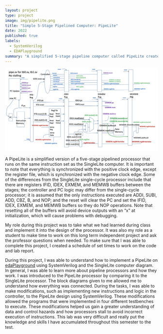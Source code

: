 ```yaml
---
layout: project
type: project
image: img/pipelite.png
title: "Simple 5-Stage Pipelined Computer: PipeLite"
date: 2022
published: true
labels:
  - SystemVerilog
  - EDAPlayground
summary: "A simplified 5-stage pipeline computer called PipeLite created using SystemVerilog and EDAPlayground"
---
```


<img class="img-fluid" src="../img/pipeDiagram.png">

A PipeLite is a simplified version of a five-stage pipelined processor that runs on the same instruction set as the SingleLite computer. It is important to note that everything is synchronized with the positive clock edge, except the register file, which is synchronized with the negative clock edge. Some of the differences from the SingleLite single-cycle processor include that there are registers IFID, IDEX, EXMEM, and MEMWB buffers between the stages; the controller and PC logic may differ from the single-cycle processor; it is assumed that the only instructions executed are ADDI, SUBI, ADD, CBZ, B, and NOP; and the reset will clear the PC and set the IFID, IDEX, EXMEM, and MEMWB buffers so they do NOP operations. Note that resetting all of the buffers will avoid device outputs with an “x” at initialization, which will cause problems with debugging.

My role during this project was to take what we had learned during class and implement it into the design of the processor. It was also my role as a student to make time to work on this long term independent project and ask the professor questions when needed. To make sure that I was able to complete this project, I created a schedule of set times to work on the code and lab report.

During this project, I was able to understand how to implement a PipeLite on [edaPlayground](https://edaplayground.com/x/dZyv) using SystemVerilog and the SingleLite computer diagram. In general, I was able to learn more about pipeline processors and how they work. I was introduced to the PipeLite processor by comparing it to the SingleLite processor. The block diagrams given to me allowed me to understand how everything was connected. During the tasks, I was able to make modifications, such as implementing new instructions and logic in the controller, to the PipeLite design using SystemVerilog. These modifications allowed the programs that were implemented in four different testbenches to execute. These modifications helped us gain a greater understanding of data and control hazards and how processors stall to avoid incorrect execution of instructions. This lab was very difficult and really put the knowledge and skills I have accumulated throughout this semester to the test. 
